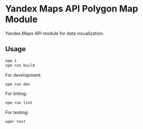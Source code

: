 # Yandex Maps API Polygon Map Module

Yandex.Maps API module for data visualization.

## Usage

```bash
npm i
npm run build
```

For development:

```bash
npm run dev
```

For linting:

```bash
npm run lint
```

For testing:

```bash
npmr test
```
